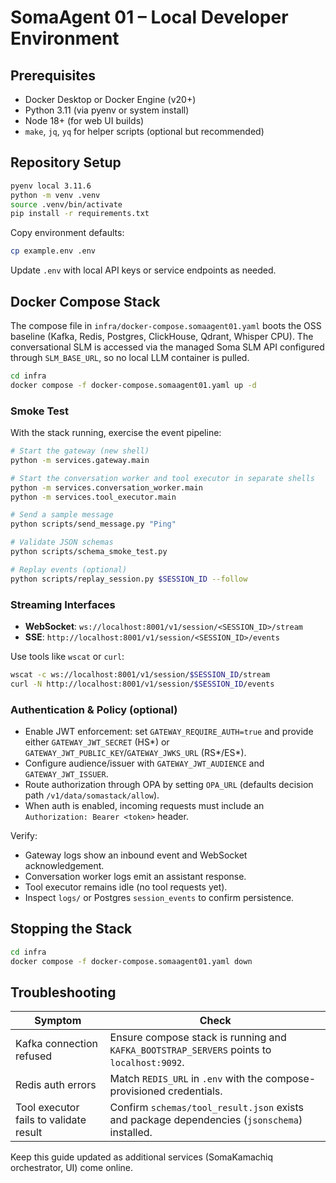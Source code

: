 # SomaAgent 01 – Local Developer Environment

## Prerequisites
- Docker Desktop or Docker Engine (v20+)
- Python 3.11 (via pyenv or system install)
- Node 18+ (for web UI builds)
- `make`, `jq`, `yq` for helper scripts (optional but recommended)

## Repository Setup
```bash
pyenv local 3.11.6
python -m venv .venv
source .venv/bin/activate
pip install -r requirements.txt
```

Copy environment defaults:
```bash
cp example.env .env
```
Update `.env` with local API keys or service endpoints as needed.

## Docker Compose Stack
The compose file in `infra/docker-compose.somaagent01.yaml` boots the OSS baseline (Kafka, Redis, Postgres, ClickHouse, Qdrant, Whisper CPU). The conversational SLM is accessed via the managed Soma SLM API configured through `SLM_BASE_URL`, so no local LLM container is pulled.

```bash
cd infra
docker compose -f docker-compose.somaagent01.yaml up -d
```

### Smoke Test
With the stack running, exercise the event pipeline:
```bash
# Start the gateway (new shell)
python -m services.gateway.main

# Start the conversation worker and tool executor in separate shells
python -m services.conversation_worker.main
python -m services.tool_executor.main

# Send a sample message
python scripts/send_message.py "Ping"

# Validate JSON schemas
python scripts/schema_smoke_test.py

# Replay events (optional)
python scripts/replay_session.py $SESSION_ID --follow
```

### Streaming Interfaces
- **WebSocket**: `ws://localhost:8001/v1/session/<SESSION_ID>/stream`
- **SSE**: `http://localhost:8001/v1/session/<SESSION_ID>/events`

Use tools like `wscat` or `curl`:
```bash
wscat -c ws://localhost:8001/v1/session/$SESSION_ID/stream
curl -N http://localhost:8001/v1/session/$SESSION_ID/events
```

### Authentication & Policy (optional)
- Enable JWT enforcement: set `GATEWAY_REQUIRE_AUTH=true` and provide either `GATEWAY_JWT_SECRET` (HS*) or `GATEWAY_JWT_PUBLIC_KEY`/`GATEWAY_JWKS_URL` (RS*/ES*).
- Configure audience/issuer with `GATEWAY_JWT_AUDIENCE` and `GATEWAY_JWT_ISSUER`.
- Route authorization through OPA by setting `OPA_URL` (defaults decision path `/v1/data/somastack/allow`).
- When auth is enabled, incoming requests must include an `Authorization: Bearer <token>` header.

Verify:
- Gateway logs show an inbound event and WebSocket acknowledgement.
- Conversation worker logs emit an assistant response.
- Tool executor remains idle (no tool requests yet).
- Inspect `logs/` or Postgres `session_events` to confirm persistence.

## Stopping the Stack
```bash
cd infra
docker compose -f docker-compose.somaagent01.yaml down
```

## Troubleshooting
| Symptom | Check |
|---------|-------|
| Kafka connection refused | Ensure compose stack is running and `KAFKA_BOOTSTRAP_SERVERS` points to `localhost:9092`. |
| Redis auth errors | Match `REDIS_URL` in `.env` with the compose-provisioned credentials. |
| Tool executor fails to validate result | Confirm `schemas/tool_result.json` exists and package dependencies (`jsonschema`) installed. |

Keep this guide updated as additional services (SomaKamachiq orchestrator, UI) come online.
